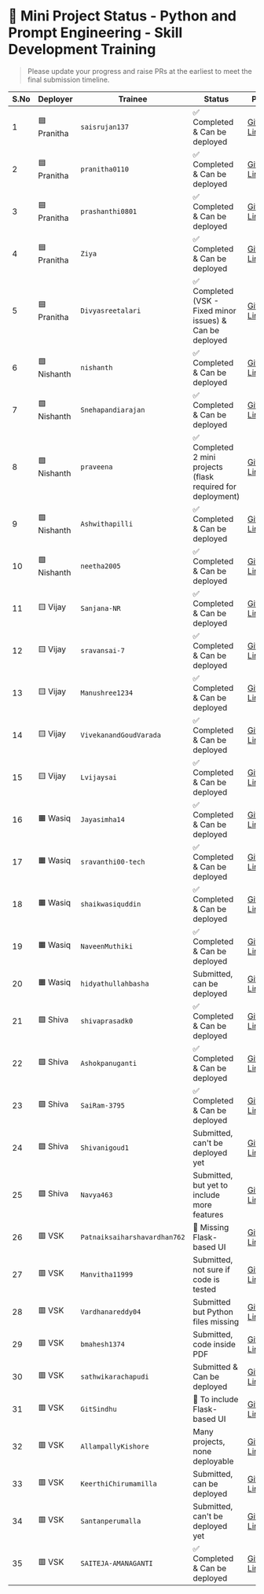 # 🌟 Mini Project Status - Python and Prompt Engineering - Skill Development Training

> Please update your progress and raise PRs at the earliest to meet the final submission timeline.

| **S.No** | **Deployer** | **Trainee**                  | **Status**                                                  | **Path**                                                                                                                                                                               |
| -------- | ------------ | ---------------------------- | ----------------------------------------------------------- | -------------------------------------------------------------------------------------------------------------------------------------------------------------------------------------- |
| 1        | 🟦 Pranitha  | `saisrujan137`               | ✅ Completed & Can be deployed                               | [GitHub Link](https://github.com/saikrishnavadali05/SSSSO-RR-District-Skill-Development-Training/tree/master/may_2025_contributions/PY-M-27_Venkatapuram_Sai_Srujan_Submissions)                              |
| 2        | 🟦 Pranitha  | `pranitha0110`               | ✅ Completed & Can be deployed                               | [GitHub Link](https://github.com/saikrishnavadali05/SSSSO-RR-District-Skill-Development-Training/tree/master/may_2025_contributions/PY-F-142_V%20Pranitha_submission)                                         |
| 3        | 🟦 Pranitha  | `prashanthi0801`             | ✅ Completed & Can be deployed                               | [GitHub Link](https://github.com/saikrishnavadali05/SSSSO-RR-District-Skill-Development-Training/tree/master/may_2025_contributions/PY-F-143_V.Sai_Prashanthi_submission)                                     |
| 4        | 🟦 Pranitha  | `Ziya`                       | ✅ Completed & Can be deployed                               | [GitHub Link](https://github.com/saikrishnavadali05/SSSSO-RR-District-Skill-Development-Training/tree/master/may_2025_contributions/PY-F-127_Ziya_Samreen_submission/mini-project)                            |
| 5        | 🟦 Pranitha  | `Divyasreetalari`            | ✅ Completed (VSK - Fixed minor issues) & Can be deployed    | [GitHub Link](https://github.com/saikrishnavadali05/SSSSO-RR-District-Skill-Development-Training/tree/master/may_2025_contributions/PY-F-102_divyasreetalari_submission/triviaquiz_flask)                     |
| 6        | 🟩 Nishanth  | `nishanth`                   | ✅ Completed & Can be deployed                               | [GitHub Link](https://github.com/saikrishnavadali05/SSSSO-RR-District-Skill-Development-Training/tree/master/may_2025_contributions/PY-M-58_Nishanth_Thula_Submission/Mini_Project/typing_speed_tester_flask) |
| 7        | 🟩 Nishanth  | `Snehapandiarajan`           | ✅ Completed & Can be deployed                               | [GitHub Link](https://github.com/saikrishnavadali05/SSSSO-RR-District-Skill-Development-Training/tree/master/may_2025_contributions/PY-F-112_Sneha_P_submission)                                              |
| 8        | 🟩 Nishanth  | `praveena`                   | ✅ Completed 2 mini projects (flask required for deployment) | [GitHub Link](https://github.com/saikrishnavadali05/SSSSO-RR-District-Skill-Development-Training/tree/master/may_2025_contributions/PY-F-118_Praveena_Submission)                                             |
| 9        | 🟩 Nishanth  | `Ashwithapilli`              | ✅ Completed & Can be deployed                               | [GitHub Link](https://github.com/saikrishnavadali05/SSSSO-RR-District-Skill-Development-Training/tree/master/may_2025_contributions/PY-F-100_PILLY%20ASHWITHA_Submission)                                     |
| 10       | 🟩 Nishanth  | `neetha2005`                 | ✅ Completed & Can be deployed                               | [GitHub Link](https://github.com/saikrishnavadali05/SSSSO-RR-District-Skill-Development-Training/tree/master/may_2025_contributions/PY_F_149_T_Neetha_Srivalli_submission)                                    |
| 11       | 🟨 Vijay     | `Sanjana-NR`                 | ✅ Completed & Can be deployed                               | [GitHub Link](https://github.com/saikrishnavadali05/SSSSO-RR-District-Skill-Development-Training/tree/master/may_2025_contributions/PY-F-122_SANJANA.%20NEELARENTA_Submission)                                |
| 12       | 🟨 Vijay     | `sravansai-7`                | ✅ Completed & Can be deployed                               | [GitHub Link](https://github.com/saikrishnavadali05/SSSSO-RR-District-Skill-Development-Training/tree/master/may_2025_contributions/PY-M-51_Thadishetty%20Sravan%20Sai_submission)                            |
| 13       | 🟨 Vijay     | `Manushree1234`              | ✅ Completed & Can be deployed                               | [GitHub Link](https://github.com/saikrishnavadali05/SSSSO-RR-District-Skill-Development-Training/tree/master/may_2025_contributions/PY_F_136_Manushree_Adla_submissions)                                      |
| 14       | 🟨 Vijay     | `VivekanandGoudVarada`       | ✅ Completed & Can be deployed                               | [GitHub Link](https://github.com/saikrishnavadali05/SSSSO-RR-District-Skill-Development-Training/tree/master/may_2025_contributions/PY-M-14_Vivekanand%20Goud%20Varada_submission)                            |
| 15       | 🟨 Vijay     | `Lvijaysai`                  | ✅ Completed & Can be deployed                               | [GitHub Link](https://github.com/saikrishnavadali05/SSSSO-RR-District-Skill-Development-Training/tree/master/may_2025_contributions/PY-M-59_Loke%20Vijaysai_Submission)                                       |
| 16       | 🟧 Wasiq     | `Jayasimha14`                | ✅ Completed & Can be deployed                               | [GitHub Link](https://github.com/saikrishnavadali05/SSSSO-RR-District-Skill-Development-Training/tree/master/may_2025_contributions/Jayasimha_submission/BMI_Flask_Project)                                   |
| 17       | 🟧 Wasiq     | `sravanthi00-tech`           | ✅ Completed & Can be deployed                               | [GitHub Link](https://github.com/saikrishnavadali05/SSSSO-RR-District-Skill-Development-Training/tree/master/may_2025_contributions/PY-M-103%20Mirampali%20Sravanthi)                                         |
| 18       | 🟧 Wasiq     | `shaikwasiquddin`            | ✅ Completed & Can be deployed                               | [GitHub Link](https://github.com/saikrishnavadali05/SSSSO-RR-District-Skill-Development-Training/tree/master/may_2025_contributions/ShaikWasiq_submission)                                                    |
| 19       | 🟧 Wasiq     | `NaveenMuthiki`              | ✅ Completed & Can be deployed                               | [GitHub Link](https://github.com/saikrishnavadali05/SSSSO-RR-District-Skill-Development-Training/tree/master/may_2025_contributions/PY-M-33_Naveen)                                                           |
| 20       | 🟧 Wasiq     | `hidyathullahbasha`          | Submitted, can be deployed                                  | [GitHub Link](https://github.com/saikrishnavadali05/SSSSO-RR-District-Skill-Development-Training/tree/master/may_2025_contributions/PY-M-Hidyatullah-Basha)                                                   |
| 21       | 🟪 Shiva     | `shivaprasadk0`              | ✅ Completed & Can be deployed                               | [GitHub Link](https://github.com/saikrishnavadali05/SSSSO-RR-District-Skill-Development-Training/tree/master/may_2025_contributions/Shiva_Prasad_Katukojula)                                                  |
| 22       | 🟪 Shiva     | `Ashokpanuganti`             | ✅ Completed & Can be deployed                               | [GitHub Link](https://github.com/saikrishnavadali05/SSSSO-RR-District-Skill-Development-Training/tree/master/may_2025_contributions/PY-M-71_PANUGANTI%20ASHOK)                                                |
| 23       | 🟪 Shiva     | `SaiRam-3795`                | ✅ Completed & Can be deployed                               | [GitHub Link](https://github.com/saikrishnavadali05/SSSSO-RR-District-Skill-Development-Training/tree/master/may_2025_contributions/PY-M-53_E.%20V.%20S.%20SAI%20RAM_Submission)                              |
| 24       | 🟪 Shiva     | `Shivanigoud1`               | Submitted, can't be deployed yet                            | [GitHub Link](https://github.com/saikrishnavadali05/SSSSO-RR-District-Skill-Development-Training/tree/master/may_2025_contributions/PY-F-139-Shivani_Bandaru)                                                 |
| 25       | 🟪 Shiva     | `Navya463`                   | Submitted, but yet to include more features                 | [GitHub Link](https://github.com/saikrishnavadali05/SSSSO-RR-District-Skill-Development-Training/tree/master/may_2025_contributions/PY-F-140_Anthati%20Navyasri_submission)                                   |
| 26       | 🟥 VSK       | `Patnaiksaiharshavardhan762` | 🔧 Missing Flask-based UI                                   | [GitHub Link](https://github.com/saikrishnavadali05/SSSSO-RR-District-Skill-Development-Training/tree/master/may_2025_contributions/PY-M-32_Patnaik%20Sai%20Harsha%20Vardhan_submission)                      |
| 27       | 🟥 VSK       | `Manvitha11999`              | Submitted, not sure if code is tested                       | [GitHub Link](https://github.com/saikrishnavadali05/SSSSO-RR-District-Skill-Development-Training/tree/master/may_2025_contributions/PY-F-119_Rajury%20Manvitha)                                               |
| 28       | 🟥 VSK       | `Vardhanareddy04`            | Submitted but Python files missing                          | [GitHub Link](https://github.com/saikrishnavadali05/SSSSO-RR-District-Skill-Development-Training/tree/master/may_2025_contributions/PY-F-93_B%20Vardhana_submission)                                          |
| 29       | 🟥 VSK       | `bmahesh1374`                | Submitted, code inside PDF                                  | [GitHub Link](https://github.com/saikrishnavadali05/SSSSO-RR-District-Skill-Development-Training/tree/master/may_2025_contributions/PY-M-39_B%20Mahesh_submission)                                            |
| 30       | 🟥 VSK       | `sathwikarachapudi`          | Submitted & Can be deployed                                 | [GitHub Link](https://github.com/saikrishnavadali05/SSSSO-RR-District-Skill-Development-Training/tree/master/may_2025_contributions/PY-F-108_Rachapudi%20V%20V%20S%20L%20K%20S%20Sathwika)                    |
| 31       | 🟥 VSK       | `GitSindhu`                  | 🔧 To include Flask-based UI                                | [GitHub Link](https://github.com/saikrishnavadali05/SSSSO-RR-District-Skill-Development-Training/tree/master/may_2025_contributions/PY-F-141_Sindhuri_Contribution)                                           |
| 32       | 🟥 VSK       | `AllampallyKishore`          | Many projects, none deployable                              | [GitHub Link](https://github.com/saikrishnavadali05/SSSSO-RR-District-Skill-Development-Training/tree/master/may_2025_contributions/PY_M_158_Allampally%20Kishore)                                            |
| 33       | 🟥 VSK       | `KeerthiChirumamilla`        | Submitted, can be deployed                                  | [GitHub Link](https://github.com/saikrishnavadali05/SSSSO-RR-District-Skill-Development-Training/tree/master/may_2025_contributions/PY-F-146_G%20Sai%20Praharshitha_Submission)                               |
| 34       | 🟥 VSK       | `Santanperumalla`            | Submitted, can't be deployed yet                            | [GitHub Link](https://github.com/saikrishnavadali05/SSSSO-RR-District-Skill-Development-Training/tree/master/may_2025_contributions/PY_M_09_PERUMALLA_SANTAN_NARAYANA_SAI)                                    |
| 35       | 🟥 VSK       | `SAITEJA-AMANAGANTI`            |  ✅ Completed & Can be deployed                            | [GitHub Link](https://github.com/saikrishnavadali05/SSSSO-RR-District-Skill-Development-Training/tree/master/may_2025_contributions/PY-M-16_SAI_TEJA_AMANAGANTI_SUBMISSION)                                    |
